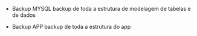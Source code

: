 * Backup MYSQL
	backup de toda a estrutura de modelagem de tabelas e de dados

* Backup APP
	backup de toda a estrutura do app
